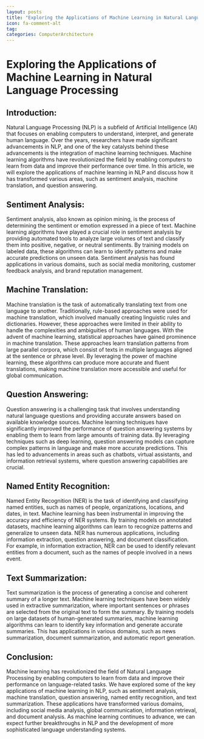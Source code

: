 ```yaml
---
layout: posts
title: "Exploring the Applications of Machine Learning in Natural Language Processing"
icon: fa-comment-alt
tag:      
categories: ComputerArchitecture
---
```



# Exploring the Applications of Machine Learning in Natural Language Processing

## Introduction:
Natural Language Processing (NLP) is a subfield of Artificial Intelligence (AI) that focuses on enabling computers to understand, interpret, and generate human language. Over the years, researchers have made significant advancements in NLP, and one of the key catalysts behind these advancements is the integration of machine learning techniques. Machine learning algorithms have revolutionized the field by enabling computers to learn from data and improve their performance over time. In this article, we will explore the applications of machine learning in NLP and discuss how it has transformed various areas, such as sentiment analysis, machine translation, and question answering.

## Sentiment Analysis:
Sentiment analysis, also known as opinion mining, is the process of determining the sentiment or emotion expressed in a piece of text. Machine learning algorithms have played a crucial role in sentiment analysis by providing automated tools to analyze large volumes of text and classify them into positive, negative, or neutral sentiments. By training models on labeled data, these algorithms can learn to identify patterns and make accurate predictions on unseen data. Sentiment analysis has found applications in various domains, such as social media monitoring, customer feedback analysis, and brand reputation management.

## Machine Translation:
Machine translation is the task of automatically translating text from one language to another. Traditionally, rule-based approaches were used for machine translation, which involved manually creating linguistic rules and dictionaries. However, these approaches were limited in their ability to handle the complexities and ambiguities of human languages. With the advent of machine learning, statistical approaches have gained prominence in machine translation. These approaches learn translation patterns from large parallel corpora, which consist of texts in multiple languages aligned at the sentence or phrase level. By leveraging the power of machine learning, these algorithms can produce more accurate and fluent translations, making machine translation more accessible and useful for global communication.

## Question Answering:
Question answering is a challenging task that involves understanding natural language questions and providing accurate answers based on available knowledge sources. Machine learning techniques have significantly improved the performance of question answering systems by enabling them to learn from large amounts of training data. By leveraging techniques such as deep learning, question answering models can capture complex patterns in language and make more accurate predictions. This has led to advancements in areas such as chatbots, virtual assistants, and information retrieval systems, where question answering capabilities are crucial.

## Named Entity Recognition:
Named Entity Recognition (NER) is the task of identifying and classifying named entities, such as names of people, organizations, locations, and dates, in text. Machine learning has been instrumental in improving the accuracy and efficiency of NER systems. By training models on annotated datasets, machine learning algorithms can learn to recognize patterns and generalize to unseen data. NER has numerous applications, including information extraction, question answering, and document classification. For example, in information extraction, NER can be used to identify relevant entities from a document, such as the names of people involved in a news event.

## Text Summarization:
Text summarization is the process of generating a concise and coherent summary of a longer text. Machine learning techniques have been widely used in extractive summarization, where important sentences or phrases are selected from the original text to form the summary. By training models on large datasets of human-generated summaries, machine learning algorithms can learn to identify key information and generate accurate summaries. This has applications in various domains, such as news summarization, document summarization, and automatic report generation.

## Conclusion:
Machine learning has revolutionized the field of Natural Language Processing by enabling computers to learn from data and improve their performance on language-related tasks. We have explored some of the key applications of machine learning in NLP, such as sentiment analysis, machine translation, question answering, named entity recognition, and text summarization. These applications have transformed various domains, including social media analysis, global communication, information retrieval, and document analysis. As machine learning continues to advance, we can expect further breakthroughs in NLP and the development of more sophisticated language understanding systems.